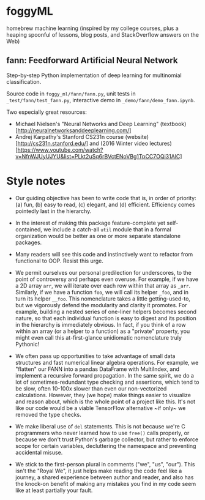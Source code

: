 # foggyML
homebrew machine learning
(inspired by my college courses, plus a
heaping spoonful of lessons, blog posts, and StackOverflow answers on the Web)


## fann: Feedforward Artificial Neural Network
Step-by-step Python implementation of deep learning for multinomial classification.

Source code in `foggy_ml/fann/fann.py`,
unit tests in `_test/fann/test_fann.py`,
interactive demo in `_demo/fann/demo_fann.ipynb`.

Two especially great resources:
- Michael Nielsen's "Neural Networks and Deep Learning" (textbook)[http://neuralnetworksanddeeplearning.com/]
- Andrej Karpathy's Stanford CS231n course
    (website)[http://cs231n.stanford.edu/] and
    (2016 Winter video lectures)[https://www.youtube.com/watch?v=NfnWJUyUJYU&list=PLkt2uSq6rBVctENoVBg1TpCC7OQi31AlC]


# Style notes

- Our guiding objective has been to write code that is, in order of priority:
(a) fun, (b) easy to read, (c) elegant, and (d) efficient.
Efficiency comes pointedly last in the hierarchy.

- In the interest of making this package feature-complete yet self-contained,
we include a catch-all `util` module that in a formal organization would be
better as one or more separate standalone packages.

- Many readers will see this code and instinctively want to
refactor from functional to OOP. Resist this urge.

- We permit ourselves our personal predilection for underscores,
to the point of controversy and perhaps even overuse.
    For example, if we have a 2D array `arr`,
we will iterate over each row within that array as `_arr`.
Similarly, if we have a function `foo`,
we will call its helper `_foo`, and in turn its helper `__foo`.
    This nomenclature takes a little getting-used-to,
but we vigorously defend the modularity and clarity it promotes. For example,
building a nested series of one-liner helpers becomes second nature,
so that each individual function is easy to digest
and its position in the hierarchy is immediately obvious.
    In fact, if you think of a row within an array (or a helper to a function)
as a "private" property, you might even call this
at-first-glance unidiomatic nomenclature truly Pythonic!

- We often pass up opportunities to take advantage of small
data structures and fast numerical linear algebra operations. For example,
we "flatten" our FANN into a pandas DataFrame with MultiIndex,
and implement a recursive forward propagation.
In the same spirit, we do a lot of sometimes-redundant
type checking and assertions, which tend to be slow,
often 10-100x slower than even our non-vectorized calculations.
However, they (we hope) make things easier to visualize and reason about,
which is the whole point of a project like this.
It's not like our code would be a viable
TensorFlow alternative \~if only\~ we removed the type checks.

- We make liberal use of `del` statements. This is not because
we're C programmers who never learned how to use `free()` calls properly,
or because we don't trust Python's garbage collector,
but rather to enforce scope for certain variables,
decluttering the namespace and preventing accidental misuse.

- We stick to the first-person plural in comments ("we", "us", "our").
This isn't the "Royal We", it just helps
make reading the code feel like a journey,
a shared experience between author and reader,
and also has the knock-on benefit of making any mistakes you find
in my code seem like at least partially your fault.
